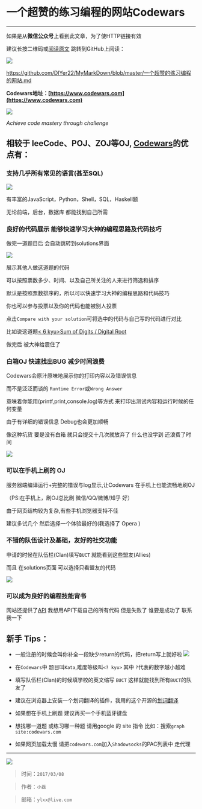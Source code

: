 # 一个超赞的练习编程的网站Codewars

---

如果是从**微信公众号**上看到此文章，为了使HTTP链接有效

建议长按二维码或[阅读原文](https://github.com/DIYer22/MyMarkDown/blob/master/一个超赞的练习编程的网站.md) 跳转到GitHub上阅读：


![](./img/codewars-qrcode.png)

https://github.com/DIYer22/MyMarkDown/blob/master/一个超赞的练习编程的网站.md

**Codewars地址：[https://www.codewars.com](https://www.codewars.com)**

[![](./img/codewars-logo.png)](https://www.codewars.com)

*Achieve code mastery through challenge*


## 相较于 leeCode、POJ、ZOJ等OJ, [Codewars](https://www.codewars.com)的优点有：

### 支持几乎所有常见的语言(甚至SQL)

![](./img/codewars-languages.png)

有丰富的JavaScript，Python，Shell，SQL，Haskell题

无论前端，后台，数据库 都能找到自己所需

### 良好的代码展示 能够快速学习大神的编程思路及代码技巧

做完一道题目后 会自动跳转到solutions界面

![](./img/codewars-solutions.png)

展示其他人做这道题的代码

可以按照票数多少、时间、以及自己所关注的人来进行筛选和排序

默认是按照票数排序的，所以可以快速学习大神的编程思路和代码技巧

你也可以参与投票以及你的代码也能被别人投票

点击`Compare with your solution`可将选中的代码与自己写的代码进行对比

比如说这道题[&lt; 6  kyu&gt;Sum of Digits / Digital Root](https://www.codewars.com/kata/541c8630095125aba6000c00)

 做完后 被大神给震住了

### 白箱OJ 快速找出BUG 减少时间浪费

Codewars会原汁原味地展示你的打印内容以及错误信息  

而不是泛泛而谈的 `Runtime Error`或`Wrong Answer`

意味着你能用(printf,print,console.log)等方式 来打印出测试内容和运行时候的任何变量

由于有详细的错误信息 Debug也会更加顺畅

像这种坑货 要是没有白箱 就只会提交十几次就放弃了 什么也没学到 还浪费了时间

![](./img/codewars-test.png)

### 可以在手机上刷的 OJ
服务器端编译运行+完整的错误与log显示,让Codewars 在手机上也能流畅地刷OJ

（PS:在手机上，刷OJ总比刷 微信/QQ/微博/知乎 好）

由于网页结构较为复杂,有些手机浏览器支持不佳

建议多试几个 然后选择一个体验最好的(我选择了 Opera )


### 不错的队伍设计及基础，友好的社交功能
申请的时候在队伍栏(Clan)填写`BUCT` 就能看到这些盟友(Allies)

而且 在solutions页面 可以选择只看盟友的代码

![](./img/codewars-BUCT.png)


### 可以成为良好的编程技能背书


网站还提供了[API](https://dev.codewars.com/#api-reference)
我想用API下载自己的所有代码
但是失败了 谁要是成功了 联系我一下

## 新手 Tips：
* 一般注册的时候会叫你补全一段缺少return的代码，把return写上就好啦
![](./img/codewars-sign.png)

* 在`Codewars`中 题目叫`Kata`,难度等级叫`<? kyu>` 其中 `?`代表的数字越小越难

* 填写队伍栏(Clan)的时候填学校的英文缩写 `BUCT` 这样就能找到所有`BUCT`的队友了

* 建议在浏览器上安装一个划词翻译的插件，我用的这个开源的[划词翻译](https://chrome.google.com/webstore/detail/%E5%88%92%E8%AF%8D%E7%BF%BB%E8%AF%91/ikhdkkncnoglghljlkmcimlnlhkeamad?utm_source=chrome-app-launcher-info-dialog)

* 如果想在手机上刷题 建议再买一个手机蓝牙键盘

* 想找哪一道题 或练习哪一种题 请用google 的 site 指令 比如：搜索`graph site:codewars.com`

* 如果网页加载太慢 请把`codewars.com`加入`Shadowsocks`的PAC列表中 走代理

---
[![](https://www.codewars.com/users/ylxx/badges/large)](https://www.codewars.com/users/ylxx)

> 时间：`2017/03/08`

> 作者：`小磊`

> 邮箱：`ylxx@live.com`

